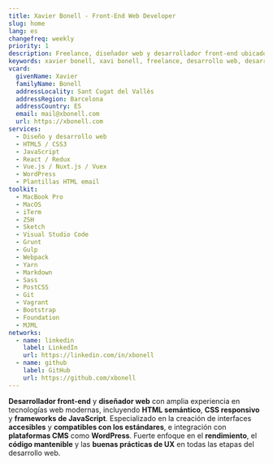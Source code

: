 ```yaml
---
title: Xavier Bonell - Front-End Web Developer
slug: home
lang: es
changefreq: weekly
priority: 1
description: Freelance, diseñador web y desarrollador front-end ubicado en Sant Cugat del Vallès (Barcelona, ES).
keywords: xavier bonell, xavi bonell, freelance, desarrollo web, desarrollador web, front-end, front-end web developer, html, html5, css, css3, jquery, javascript, accesibilidad, usabilidad, wordpress
vcard:
  givenName: Xavier
  familyName: Bonell
  addressLocality: Sant Cugat del Vallès
  addressRegion: Barcelona
  addressCountry: ES
  email: mail@xbonell.com
  url: https://xbonell.com
services:
  - Diseño y desarrollo web
  - HTML5 / CSS3
  - JavaScript
  - React / Redux
  - Vue.js / Nuxt.js / Vuex
  - WordPress
  - Plantillas HTML email
toolkit:
  - MacBook Pro
  - MacOS
  - iTerm
  - ZSH
  - Sketch
  - Visual Studio Code
  - Grunt
  - Gulp
  - Webpack
  - Yarn
  - Markdown
  - Sass
  - PostCSS
  - Git
  - Vagrant
  - Bootstrap
  - Foundation
  - MJML
networks:
  - name: linkedin
    label: LinkedIn
    url: https://linkedin.com/in/xbonell
  - name: github
    label: GitHub
    url: https://github.com/xbonell
---
```


**Desarrollador front-end** y **diseñador web** con amplia experiencia en tecnologías web modernas, incluyendo **HTML semántico**, **CSS responsivo** y **frameworks de JavaScript**. Especializado en la creación de interfaces **accesibles** y **compatibles con los estándares**, e integración con **plataformas CMS** como **WordPress**. Fuerte enfoque en el **rendimiento**, el **código mantenible** y las **buenas prácticas de UX** en todas las etapas del desarrollo web.